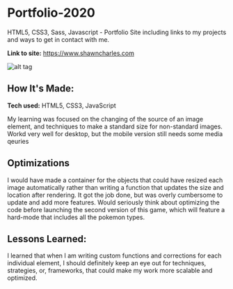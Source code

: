 # Portfolio-2020

HTML5, CSS3, Sass, Javascript - Portfolio Site including links to my projects and ways to get in contact with me.

**Link to site:** https://www.shawncharles.com

![alt tag](/CharlesCreativeContent/CharlesCreativeContent/blob/main/images/gif4.gif?raw=true)

## How It's Made:

**Tech used:** HTML5, CSS3, JavaScript

My learning was focused on the changing of the source of an image element, and techniques to make a standard size for non-standard images. Workd very well for desktop, but the mobile version still needs some media qeuries

## Optimizations

I would have made a container for the objects that could have resized each image automatically rather than writing a function that updates the size and location after rendering. It got the job done, but was overly cumbersome to update and add more features. Would seriously think about optimizing the code before launching the second version of this game, which will feature a hard-mode that includes all the pokemon types. 

## Lessons Learned:

I learned that when I am writing custom functions and corrections for each individual element, I should definitely keep an eye out for techniques, strategies, or, frameworks, that could make my work more scalable and optimized.

